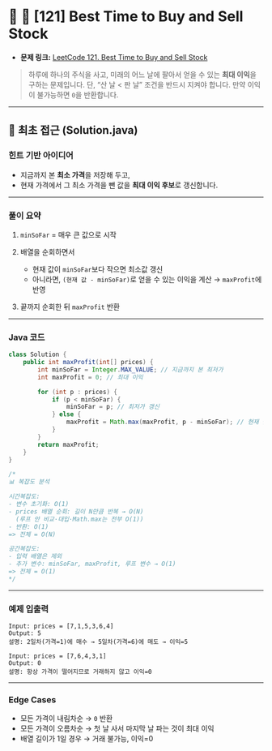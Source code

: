 # 📘 🔹 \[121] Best Time to Buy and Sell Stock

* **문제 링크:** [LeetCode 121. Best Time to Buy and Sell Stock](https://leetcode.com/problems/best-time-to-buy-and-sell-stock/description/)

> 하루에 하나의 주식을 사고, 미래의 어느 날에 팔아서 얻을 수 있는 **최대 이익**을 구하는 문제입니다.
> 단, “산 날 < 판 날” 조건을 반드시 지켜야 합니다.
> 만약 이익이 불가능하면 `0`을 반환합니다.

---

## 🥇 최초 접근 (Solution.java)

### **힌트 기반 아이디어**

* 지금까지 본 **최소 가격**을 저장해 두고,
* 현재 가격에서 그 최소 가격을 뺀 값을 **최대 이익 후보**로 갱신합니다.

---

### **풀이 요약**

1. `minSoFar` = 매우 큰 값으로 시작
2. 배열을 순회하면서

   * 현재 값이 `minSoFar`보다 작으면 최소값 갱신
   * 아니라면, `(현재 값 - minSoFar)`로 얻을 수 있는 이익을 계산 → `maxProfit`에 반영
3. 끝까지 순회한 뒤 `maxProfit` 반환

---

### **Java 코드**

```java
class Solution {
    public int maxProfit(int[] prices) {   
        int minSoFar = Integer.MAX_VALUE; // 지금까지 본 최저가
        int maxProfit = 0; // 최대 이익

        for (int p : prices) {
            if (p < minSoFar) {
                minSoFar = p; // 최저가 갱신
            } else {
                maxProfit = Math.max(maxProfit, p - minSoFar); // 현재 팔면 얻는 수익
            }
        }
        return maxProfit;
    }
}

/*
📊 복잡도 분석

시간복잡도:
- 변수 초기화: O(1)
- prices 배열 순회: 길이 N만큼 반복 → O(N)
  (루프 안 비교·대입·Math.max는 전부 O(1))
- 반환: O(1)
=> 전체 = O(N)

공간복잡도:
- 입력 배열은 제외
- 추가 변수: minSoFar, maxProfit, 루프 변수 → O(1)
=> 전체 = O(1)
*/
```

---

### **예제 입출력**

```text
Input: prices = [7,1,5,3,6,4]
Output: 5
설명: 2일차(가격=1)에 매수 → 5일차(가격=6)에 매도 → 이익=5

Input: prices = [7,6,4,3,1]
Output: 0
설명: 항상 가격이 떨어지므로 거래하지 않고 이익=0
```

---

### **Edge Cases**

* 모든 가격이 내림차순 → `0` 반환
* 모든 가격이 오름차순 → 첫 날 사서 마지막 날 파는 것이 최대 이익
* 배열 길이가 1일 경우 → 거래 불가능, 이익=0


